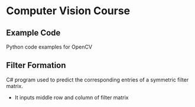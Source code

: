 # Computer Vision Course
## Example Code
Python code examples for OpenCV
## Filter Formation
C# program used to predict the corresponding entries of a symmetric filter matrix.
* It inputs middle row and column of filter matrix
